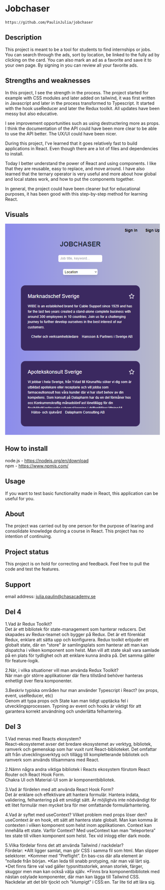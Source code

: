 # Jobchaser

```
https://github.com/PaulinJulia/jobchaser
```

## Description

This project is meant to be a tool for students to find internships or jobs. You can search through the ads, sort by location, be linked to the fully ad by clicking on the card. You can also mark an ad as a favorite and save it to your own page. By signing in you can review all your favorite ads. 

## Strengths and weaknesses

In this project, I see the strength in the process. The project started for example with CSS modules and later added on tailwind, it was first written in Javascript and later in the process transformed to Typescript. It started with the hook useReducer and later the Redux toolkit. All updates have been messy but also educative.  

I see improvement opportunities such as using destructering more as props. I think the documentation of the API could have been more clear to be able to use the API better. The UX/UI could have been nicer.  

During this project, I've learned that it goes relatively fast to build applications in React. Even though there are a lot of files and dependencies to install. 

Today I better understand the power of React and using components. I like that they are reusable, easy to replace, and move around. I have also learned that the ternary operator is very useful and more about how global and local states work, and how to put the components together.

In general, the project could have been cleaner but for educational purposes, it has been good with this step-by-step method for learning React.

## Visuals

![Home page](/jobchaser.png)

## How to install

node.js - https://nodejs.org/en/download  
npm - https://www.npmjs.com/

## Usage

If you want to test basic functionality made in React, this application can be useful for you.  

## About

The project was carried out by one person for the purpose of learing and consolidate knowledge during a course in React. This project has no intention of continuing.

## Project status

This project is on hold for correcting and feedback. Feel free to pull the code and test the features.

## Support

email address: julia.paulin@chasacademy.se


## Del 4

1.Vad är Redux Toolkit?  
Det är ett bibliotek för state-management som hanterar reducers. Det skapades av Redux-teamet och bygger på Redux. Det är ett förenklat Redux, enklare att sätta upp och konfigurera. Redux toolkit erbjuder ett globalt state, där en "store" är samlingsplats som hanterar att man kan dispatcha i vilken komponent som helst. Man vill att state skall vara samlade på en plats för tydlighet och att enklare kunna ändra på. Det samma gäller för feature-logik.

2.När, i vilka situationer vill man använda Redux Toolkit?  
När man gör större applikationer där flera tillstånd behöver hanteras enhetligt över flera komponenter.

3.Beskriv typiska områden hur man använder Typescript i React? (ex props, event, useReducer, etc)  
Genom att typa props och State kan man tidigt upptäcka fel i utvecklingsprocessen. Typning av event och hooks är viktigt för att garantera korrekt användning och underlätta felhantering.

## Del 3

1.Vad menas med Reacts ekosystem?  
React-ekosystemet avser det bredare ekosystemet av verktyg, bibliotek, ramverk och gemenskap som har vuxit runt React-biblioteket. Det omfattar allt från utvecklingsverktyg och tillägg till kompletterande bibliotek och ramverk som används tillsammans med React.

2.Nämn några andra viktiga bibliotek i Reacts ekosystem förutom React Router och React Hook Form.  
Chakra UI och Material-UI som är komponentbibliotek.

3.Vad är fördelen med att använda React Hook Form?  
Det är enklare och effektivare att hantera formulär. Hantera indata, validering, felhantering på ett smidigt sätt. Är möjligtvis inte nödvändigt för ett litet formulär men mycket bra för mer omfattande formulärhantering.

4.Vad är syftet med useContext? Vilket problem med props löser den?  
useContext är en hook, ett sätt att hantera state globalt. Man kan komma åt contexten i vilken komponent som helst inom applikationen. Context kan innehålla ett state.
Varför Context?
Med useContext kan man ”teleportera” tex state till vilken komponent som helst.
Tex vid inlogg eller dark mode.

5.Vilka fördelar finns det att använda Tailwind / nackdelar?  
Fördelar:
*Allt ligger samlat, man gör CSS i samma fil som html. Man slipper selektorer.
*Kommer med ”Preflight”. En bas-css där alla element är ”nollade från början.
*Kan leda till snabb protyping, när man väl lärt sig.
*Det finns färre val vad gäller typsnittsstorlek, annan storlek, färger, skuggor men man kan också välja själv.
*Finns bra komponentbibliotek med nästan ostylade komponenter, där man kan lägga till Tailwind CSS.  
Nackdelar att det blir tjockt och ”klumpigt” i CSS:en. Tar lite tid att lära sig.
